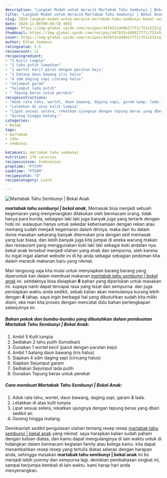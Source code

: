 ```yaml
---
description: "Langkah Mudah untuk meracik Martabak Tahu Sembunyi | Bekal Anak yang enak"
title: "Langkah Mudah untuk meracik Martabak Tahu Sembunyi | Bekal Anak yang enak"
slug: 2858-langkah-mudah-untuk-meracik-martabak-tahu-sembunyi-bekal-anak-yang-enak
date: 2020-11-08T00:40:59.409Z
image: https://img-global.cpcdn.com/recipes/447b52cd486277f1/751x532cq70/martabak-tahu-sembunyi-bekal-anak-foto-resep-utama.jpg
thumbnail: https://img-global.cpcdn.com/recipes/447b52cd486277f1/751x532cq70/martabak-tahu-sembunyi-bekal-anak-foto-resep-utama.jpg
cover: https://img-global.cpcdn.com/recipes/447b52cd486277f1/751x532cq70/martabak-tahu-sembunyi-bekal-anak-foto-resep-utama.jpg
author: Ethan Simmons
ratingvalue: 3.5
reviewcount: 11
recipeingredient:
- "5 Kulit lumpia"
- "2 tahu putih lumatkan"
- "1 wortel kecil parut dengan parutan keju"
- "1 batang daun bawang iris halus"
- "4 sdm daging sapi cincang halus"
- "Sejumput garam"
- "Sejumput lada putih"
- " Tepung beras untuk perekat"
recipeinstructions:
- "Aduk rata tahu, wortel, daun bawang, daging sapi, garam &amp; lada."
- "Letakkan di atas kulit lumpia"
- "Lipat sesuai selera, rekatkan ujungnya dengan tepung beras yang dberi sedikit air."
- "Goreng hingga matang."
categories:
- Resep
tags:
- martabak
- tahu
- sembunyi

katakunci: martabak tahu sembunyi 
nutrition: 276 calories
recipecuisine: Indonesian
preptime: "PT37M"
cooktime: "PT50M"
recipeyield: "4"
recipecategory: Lunch

---
```



![Martabak Tahu Sembunyi | Bekal Anak](https://img-global.cpcdn.com/recipes/447b52cd486277f1/751x532cq70/martabak-tahu-sembunyi-bekal-anak-foto-resep-utama.jpg)

<b><i>martabak tahu sembunyi | bekal anak</i></b>, Memasak bisa menjadi sebuah kegemaran yang menyenangkan dilakukan oleh bermacam orang. tidak hanya para bunda, sebagian laki laki juga banyak juga yang tertarik dengan hobi ini. walaupun hanya untuk sekedar kebersamaan dengan rekan atau memang sudah menjadi kegemaran dalam dirinya. maka dari itu dalam dunia masakan sekarang banyak ditemukan pria dengan skill memasak yang luar biasa, dan lebih banyak juga kita jumpai di aneka warung makan dan restaurant yang menggunakan koki laki laki sebagai koki andalan nya.
 bekal anak</u> tersebut menjadi olahan yang enak dan sempurna, oleh karena itu ingat ingat alamat website ini di hp anda sebagai sebagian pedoman kita dalam meracik makanan baru yang nikmat.


Mari langsung saja kita mulai untuk menyiapkan barang barang yang diperuntuk kan dalam membuat makanan <u><i>martabak tahu sembunyi | bekal anak</i></u> ini. setidaknya bisa disiapkan <b>8</b> bahan yang diperlukan untuk masakan ini. supaya nanti dapat tercapai rasa yang lezat dan sempurna. dan juga persiapkan waktu anda sedikit, sebab kalian akan memulainya kurang lebih dengan <b>4</b> tahap. saya ingin berbagai hal yang dibutuhkan sudah kita miliki disini, oke mari kita proses dengan mencatat dulu bahan perlengkapan selanjutnya ini.

<!--inarticleads1-->

##### Bahan pokok dan bumbu-bumbu yang dibutuhkan dalam pembuatan Martabak Tahu Sembunyi | Bekal Anak:

1. Ambil 5 Kulit lumpia
1. Sediakan 2 tahu putih (lumatkan)
1. Gunakan 1 wortel kecil (parut dengan parutan keju)
1. Ambil 1 batang daun bawang (iris halus)
1. Siapkan 4 sdm daging sapi (cincang halus)
1. Siapkan Sejumput garam
1. Sediakan Sejumput lada putih
1. Gunakan  Tepung beras untuk perekat




<!--inarticleads2-->

##### Cara membuat Martabak Tahu Sembunyi | Bekal Anak:

1. Aduk rata tahu, wortel, daun bawang, daging sapi, garam &amp; lada.
1. Letakkan di atas kulit lumpia
1. Lipat sesuai selera, rekatkan ujungnya dengan tepung beras yang dberi sedikit air.
1. Goreng hingga matang.




Demikianlah sedikit pengulasan olahan tentang resep resep <u>martabak tahu sembunyi | bekal anak</u> yang nikmat. saya harapkan kalian sudah paham dengan tulisan diatas, dan kamu dapat mengulanginya di lain waktu untuk di hidangkan dalam bermacam kegiatan family atau kolega kamu. kita dapat menambahkan resep resep yang tertulis diatas selaras dengan harapan anda, sehingga masakan <b>martabak tahu sembunyi | bekal anak</b> ini bs menjadi lebih yummy dan sempurna lagi. demikian pembahasan singkat ini, sampai berjumpa kembali di lain waktu. kami harap hari anda menyenangkan.
